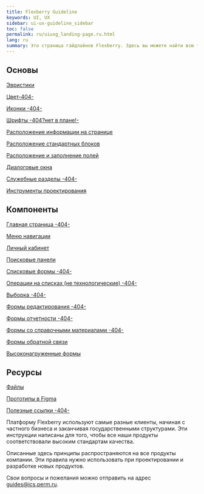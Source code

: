 ```yaml
---
title: Flexberry Guideline
keywords: UI, UX
sidebar: ui-ux-guideline_sidebar
toc: false
permalink: ru/uiuxg_landing-page.ru.html
lang: ru
summary: Это страница гайдлайнов Flexberry. Здесь вы можете найти всю теоретическую и практическую информацию, которая поможет вам понять дизайн-систему нашей платформы.
---
```


## Основы

[Эвристики](uiuxg_heuristics.ru.md)

[Цвет-404-](../../../404.md)

[Иконки -404-](../../../404.md)

[Шрифты -404?нет в плане!-](../../../404.md)

[Расположение информации на странице](uiuxg_information_composition.ru.md)

[Расположение стандартных блоков](uiuxg_elements_location.ru.md)

[Расположение и заполнение полей](uiuxg_fields_location_and_fill.ru.md)

[Диалоговые окна](uiuxg_dialog_with_a_system.ru.md)

[Служебные разделы -404-](../../../404.md)

[Инструменты проектирования](uiux_prototyping_tools.ru.md)

## Компоненты

[Главная страница -404-](../../../404.md)

[Меню навигации](uiuxg_sitemap.ru.md)

[Личный кабинет](uiuxg_lk.ru.md)

[Поисковые панели](uiuxg_search.ru.md)

[Списковые формы -404-](../../../404.md)

[Операции на списках (не технологические) -404-](../../../404.md)

[Выборка -404-](../../../404.md)

[Формы редактирования -404-](../../../404.md)

[Формы отчетности -404-](../../../404.md)

[Формы со справочными материалами -404-](../../../404.md)

[Формы обратной связи](uiuxg_feedback_form.ru.md)

[Высоконагруженные формы](uiuxg_complex_forms.ru.md)

## Ресурсы

[Файлы](uiuxg_files.ru.md)

[Прототипы в Figma](../../../404.md)

[Полезные ссылки -404-](../../../404.md)

Платформу Flexberry используют самые разные клиенты, начиная с частного бизнеса и заканчивая государственными структурами. Эти инструкции написаны для того, чтобы все наши продукты соответствовали высоким стандартам качества.

Описанные здесь принципы распространяются на все продукты компании. Эти правила нужно использовать при проектировании и разработке новых продуктов.

Свои вопросы и пожелания можно отправить на адрес guides@ics.perm.ru.
